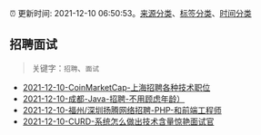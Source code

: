 :alarm_clock: 更新时间: 2021-12-10 06:50:53。[来源分类](../README.md)、[标签分类](../TAGS.md)、[时间分类](../TIMELINE.md)

## 招聘面试


> 关键字：`招聘`、`面试`



- [2021-12-10-CoinMarketCap-上海招聘各种技术职位](https://www.v2ex.com/t/821334) 
- [2021-12-10-成都-Java-招聘-不用顾虑年龄）](https://www.v2ex.com/t/821333) 
- [2021-12-10-福州/深圳扬腾网络招聘-PHP-和前端工程师](https://www.v2ex.com/t/821312) 
- [2021-12-10-CURD-系统怎么做出技术含量惊艳面试官](https://toutiao.io/k/0hurrgr) 